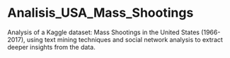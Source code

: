 # Analisis_USA_Mass_Shootings
 Analysis of a Kaggle dataset: Mass Shootings in the United States (1966-2017), using text mining techniques and social network analysis to extract deeper insights from the data.
